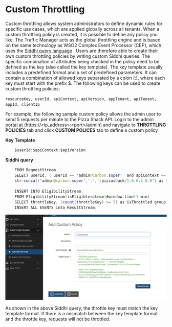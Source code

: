 # Custom Throttling

Custom throttling allows system administrators to define dynamic rules for specific use cases, which are applied globally across all tenants. When a custom throttling policy is created, it is possible to define any policy you like. The Traffic Manager acts as the global throttling engine and is based on the same technology as WSO2 Complex Event Processor (CEP), which uses the [Siddhi query language](https://docs.wso2.com/complex-event-processor/SiddhiQL+Guide+3.1) . Users are therefore able to create their own custom throttling policies by writing custom Siddhi queries. The specific combination of attributes being checked in the policy need to be defined as the key (also called the key template). The key template usually includes a predefined format and a set of predefined parameters. It can contain a combination of allowed keys separated by a colon (:), where each key must start with the prefix $. The following keys can be used to create custom throttling policies:

`resourceKey, userId, apiContext, apiVersion, appTenant, apiTenant, appId, clientIp`

For example, the following sample custom policy allows the admin user to send 5 requests per minute to the Pizza Shack API. Login to the admin portal at (https://&lt;ip\_address&gt;:&lt;port&gt;/admin) and navigate to **THROTTLING POLICIES** tab and click **CUSTOM POLICES** tab to define a custom policy

**Key Template**

``` java
    $userId:$apiContext:$apiVersion
```

**Siddhi query**

``` java
    FROM RequestStream
    SELECT userId, ( userId == 'admin@carbon.super'  and apiContext == '/pizzashack/1.0.0' and apiVersion == '1.0.0') AS isEligible ,
    str:concat('admin@carbon.super',':','/pizzashack/1.0.0:1.0.0') as throttleKey
     
    INSERT INTO EligibilityStream;
    FROM EligibilityStream[isEligible==true]#window.time(1 min)
    SELECT throttleKey, (count(throttleKey) >= 5) as isThrottled group by throttleKey
    INSERT ALL EVENTS into ResultStream;
```

![](../../../assets/img/learn/learn-throttling-custom-policy.png)

As shown in the above Siddhi query, the throttle key must match the key template format. If there is a mismatch between the key template format and the throttle key, requests will not be throttled.
